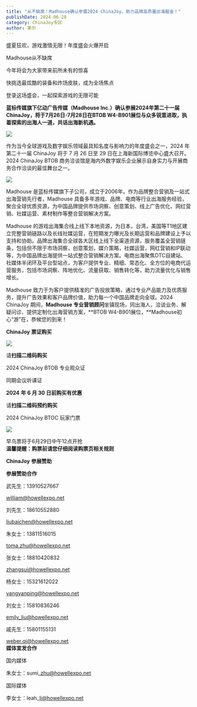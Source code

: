 ```yaml
---
title: "从不缺席！Madhouse确认参展2024 ChinaJoy，助力品牌高质量出海掘金！"
publishDate: 2024-06-28
category: ChinaJoy专区
author: 莱尔
---
```


盛夏狂欢，游戏激情无限！年度盛会火爆开启

Madhouse从不缺席

今年将会为大家带来前所未有的惊喜

快挑选最炫酷的装备和炸场皮肤，成为全场焦点

登录这场盛会，一起探索游戏的无限可能

**蓝标传媒旗下亿动广告传媒（Madhouse lnc.）确认参展2024年第二十一届 ChinaJoy，将于7月26日-7月28日在BTOB W4-B901展位与众多锐意进取，执着探索的出海人一道，共话出海新机遇。**

![](https://ec-net-1251389766.cos.ap-shanghai.myqcloud.com/wp-content/uploads/2024/06/20240628160048636-1024x176.png)

作为当今全球游戏及数字娱乐领域最具知名度与影响力的年度盛会之一，2024 年第二十一届 ChinaJoy 将于 7 月 26 日至 29 日在上海新国际博览中心盛大召开。2024 ChinaJoy BTOB 商务洽谈馆是海内外数字娱乐企业展示自身实力与开展商务合作洽谈的最佳舞台之一。

![](https://ec-net-1251389766.cos.ap-shanghai.myqcloud.com/wp-content/uploads/2024/06/20240628160501500-1024x576.png)

Madhouse 是蓝标传媒旗下子公司，成立于2006年。作为品牌整合营销及一站式出海营销先行者，Madhouse 具备多年游戏、品牌、电商等行业出海服务经验，聚合全球优质资源，为中国品牌提供市场洞察、创意策划、线上广告优化、网红营销、社媒运营、素材制作等整合营销解决方案。

Madhouse 的游戏出海集合线上线下本地资源，为日本，台湾，美国等T1地区建立完整营销链路以及长线社媒运营，在短期发力曝光及长期运营和品牌建设上予以支持和协助。品牌出海集合全球各大区线上线下全渠道资源，服务覆盖全营销链条，包括但不限于市场洞察，创意策划，媒介策略，社媒运营，网红营销和IP联动等，为中国品牌出海提供一站式整合营销解决方案。电商出海聚焦DTC自建站、社媒体半闭环及平台型站点，为客户提供专业、精细、常态化、全方位的电商代运营服务，包括市场洞察、阵地优化、流量获取、销售转化等，助力流量优化与销售增长。

Madhouse 致力于为客户提供精准的广告投放策略，通过专业产品能力及优质服务，提升广告效果和客户品牌价值，助力每一个中国品牌走向全球。2024 ChinaJoy 期间，**Madhouse 专业营销顾问**坐镇现场，同出海人，洽谈业务、解疑问诊、提供定制化出海营销方案，**BTOB W4-B901展位，**Madhouse初心“游”在，恭候您的到来！

**ChinaJoy** **票证购买**

![](https://ec-net-1251389766.cos.ap-shanghai.myqcloud.com/wp-content/uploads/2024/06/20240628160540951.png)

  
请**扫描二维码购买**

2024 ChinaJoy BTOB 专业观众证

同期会议听课证

**2024** **年 6 月 30 日前购买有优惠**

请**扫描二维码预约购买**

2024 ChinaJoy BTOC 玩家门票

![](https://ec-net-1251389766.cos.ap-shanghai.myqcloud.com/wp-content/uploads/2024/06/20240628160550490.png)

早鸟票将于6月29日中午12点开抢  
**温馨提醒：购票前请您仔细阅读购票页相关规则**

**ChinaJoy** **参展赞助**

**参展赞助合作**

武先生：13910527667

[william@howellexpo.net](mailto:william@howellexpo.net)

刘先生：18610552880

[liubaichen@howellexpo.net](mailto:liubaichen@howellexpo.net)

朱女士：13811516015

[toma.zhu@howellexpo.net](mailto:toma.zhu@howellexpo.net)

张女士：18810420832

[zhangsui@howellexpo.net](mailto:zhangsui@howellexpo.net)

杨女士：15321612022

[yangyanping@howellexpo.net](mailto:yangyanping@howellexpo.net)

刘女士：15810836246

[emily\_liu@howellexpo.net](mailto:emily_liu@howellexpo.net)

戚先生：15801155131

weber.qi@howellexpo.net  
**媒体宣发合作**

国内媒体

朱女士：sumi\_zhu@howellexpo.net

国际媒体

李女士：leah\_li@howellexpo.net
